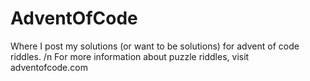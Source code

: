 # AdventOfCode
Where I post my solutions (or want to be solutions) for advent of code riddles. /n
For more information about puzzle riddles, visit adventofcode.com
